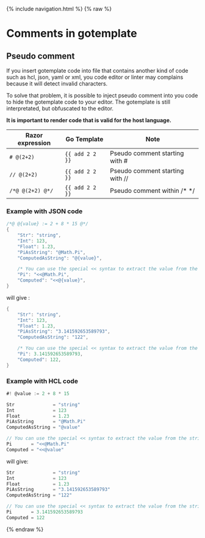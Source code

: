 {% include navigation.html %}
{% raw %}
# Comments in gotemplate

## Pseudo comment

If you insert gotemplate code into file that contains another kind of code such as hcl, json, yaml or xml, you code editor or linter may complains
because it will detect invalid characters.

To solve that problem, it is possible to inject pseudo comment into you code to hide the gotemplate code to your editor. The gotemplate is still interpretated, but obfuscated to the editor.

**It is important to render code that is valid for the host language.**

| Razor expression        | Go Template     | Note
| ----------------        | -----------     | ----
| `# @(2+2)`              | `{{ add 2 2 }}`   | Pseudo comment starting with #
| `// @(2+2)`             | `{{ add 2 2 }}`   | Pseudo comment starting with //
| `/*@ @(2+2) @*/`        | `{{ add 2 2 }}`   | Pseudo comment within /* */

### Example with JSON code

```go
/*@ @{value} := 2 + 8 * 15 @*/
{
    "Str": "string",
    "Int": 123,
    "Float": 1.23,
    "PiAsString": "@Math.Pi",
    "ComputedAsString": "@{value}",

    /* You can use the special << syntax to extract the value from the string delimiter */
    "Pi": "<<@Math.Pi",
    "Computed": "<<@{value}",
}
```

will give :

```go
{
    "Str": "string",
    "Int": 123,
    "Float": 1.23,
    "PiAsString": "3.141592653589793",
    "ComputedAsString": "122",

    /* You can use the special << syntax to extract the value from the string delimiter */
    "Pi": 3.141592653589793,
    "Computed": 122,
}
```

### Example with HCL code

```go
#! @value := 2 + 8 * 15

Str              = "string"
Int              = 123
Float            = 1.23
PiAsString       = "@Math.Pi"
ComputedAsString = "@value"

// You can use the special << syntax to extract the value from the string delimiter
Pi       = "<<@Math.Pi"
Computed = "<<@value"
```

will give:
```go
Str              = "string"
Int              = 123
Float            = 1.23
PiAsString       = "3.141592653589793"
ComputedAsString = "122"

// You can use the special << syntax to extract the value from the string delimiter
Pi       = 3.141592653589793
Computed = 122
```
{% endraw %}